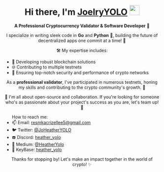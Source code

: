 <h1 align="center">Hi there, I'm <a href="https://x.com/JoHeatherYOLO" target="_blank">JoelryYOLO</a> 
<img src="https://github.com/blackcater/blackcater/raw/main/images/Hi.gif" height="32"/></h1>
<p align="center">
  <strong>A Professional Cryptocurrency Validator & Software Developer</strong> 🚀
</p>

<p align="center">
  I specialize in writing sleek code in <strong>Go</strong> and <strong>Python</strong> 🐍, building the future of decentralized apps one commit at a time! 💼
</p>

<p align="center">
  🛠️ My expertise includes:
  <ul>
    <li>🔗 Developing robust blockchain solutions</li>
    <li>🌐 Contributing to multiple testnets</li>
    <li>🔐 Ensuring top-notch security and performance of crypto networks</li>
  </ul>
</p>

<p align="center">
  As a <strong>professional validator</strong>, I've participated in numerous testnets, honing my skills and contributing to the crypto community's growth. 🌱
</p>

<p align="center">
  📢 I'm all about open-source and collaboration. If you're looking for someone who's as passionate about your project's success as you are, let's team up! 🤝
</p>

<p align="center">
  <ul>
    How to reach me:
    <li>📫 Email: <a href="mailto:resmkacrizellee5@gmail.com">resmkacrizellee5@gmail.com</a></li>
    <li>🐦 Twitter: <a href="https://x.com/JoHeatherYOLO">@JoHeatherYOLO</a></li>
    <li>☎️ Discord: <a href="https://discord.com/users/961401897015730187">heather_yolo</a></li>
    <li>💼 Medium: <a href="https://medium.com/@HeatherYolo">@HeatherYolo</a></li>
    <li>🔐 KeyBase: <a href="https://keybase.io/heather_yolo">heather_yolo</a></li>
  </ul>
</p>

<p align="center">
  Thanks for stopping by! Let's make an impact together in the world of crypto! ✨
